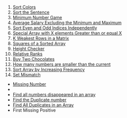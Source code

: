 1. [Sort Colors](https://leetcode.com/problems/sort-colors/)
2. [Sort the Sentence](https://leetcode.com/problems/sorting-the-sentence)
3. [Minimum Number Game](https://leetcode.com/problems/minimum-number-game/description)
4. [Average Salary Excluding the Minimum and Maximum](https://leetcode.com/problems/average-salary-excluding-the-minimum-and-maximum-salary/description)
5. [Sort Even and Odd Indices Independently](https://leetcode.com/problems/sort-even-and-odd-indices-independently/description)
6. [Special Array with X elements Greater than or equal X](https://leetcode.com/problems/special-array-with-x-elements-greater-than-or-equal-x/description)
7. [K Weakest Rows in a Matrix](https://leetcode.com/problems/the-k-weakest-rows-in-a-matrix/description)
8. [Squares of a Sorted Array](https://leetcode.com/problems/squares-of-a-sorted-array/description/)
9. [Height Checker](https://leetcode.com/problems/height-checker/description/)
10. [Relative Ranks](https://leetcode.com/problems/relative-ranks/description/)
11. [Buy Two Chocolates](https://leetcode.com/problems/buy-two-chocolates/description/)
12. [How many numbers are smaller than the current ](https://leetcode.com/problems/how-many-numbers-are-smaller-than-the-current-number/description/)
13. [Sort Array by Increasing Frequency](https://leetcode.com/problems/sort-array-by-increasing-frequency/description/)
14. [Set Mismatch](https://leetcode.com/problems/set-mismatch/description/)


- [Missing Number](https://leetcode.com/problems/missing-number/description)
- 
- [Find all numbers disappeared in an array](https://leetcode.com/problems/find-all-numbers-disappeared-in-an-array/description)
- [Find the Duplicate number](https://leetcode.com/problems/find-the-duplicate-number/description/)
- [Find All Duplicates in an Array](https://leetcode.com/problems/find-all-duplicates-in-an-array/description/)
- First Missing Positive


<!-- Increase Problem Count to 25 -->
